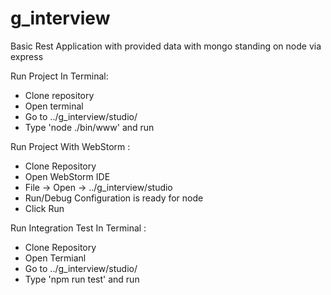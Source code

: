 # g_interview
Basic Rest Application with provided data with mongo standing on node via express


Run Project In Terminal:
- Clone repository
- Open terminal
- Go to ../g_interview/studio/
- Type 'node ./bin/www' and run

Run Project With WebStorm :
- Clone Repository
- Open WebStorm IDE
- File -> Open -> ../g_interview/studio
- Run/Debug Configuration is ready for node
- Click Run

Run Integration Test In Terminal :
- Clone Repository
- Open Termianl
- Go to ../g_interview/studio/ 
- Type 'npm run test' and run
